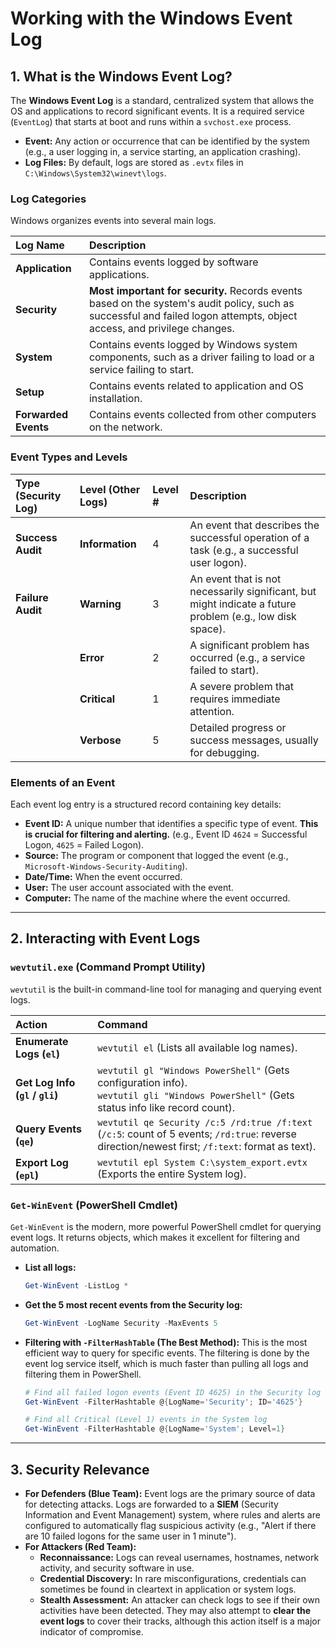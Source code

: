 # Working with the Windows Event Log


## 1. What is the Windows Event Log?

The **Windows Event Log** is a standard, centralized system that allows the OS and applications to record significant events. It is a required service (`EventLog`) that starts at boot and runs within a `svchost.exe` process.

*   **Event:** Any action or occurrence that can be identified by the system (e.g., a user logging in, a service starting, an application crashing).
*   **Log Files:** By default, logs are stored as `.evtx` files in `C:\Windows\System32\winevt\logs`.

### Log Categories
Windows organizes events into several main logs.

| Log Name | Description |
| :--- | :--- |
| **Application** | Contains events logged by software applications. |
| **Security** | **Most important for security.** Records events based on the system's audit policy, such as successful and failed logon attempts, object access, and privilege changes. |
| **System** | Contains events logged by Windows system components, such as a driver failing to load or a service failing to start. |
| **Setup** | Contains events related to application and OS installation. |
| **Forwarded Events**| Contains events collected from other computers on the network. |

### Event Types and Levels

| Type (Security Log) | Level (Other Logs) | Level # | Description |
| :--- | :--- | :--- | :--- |
| **Success Audit** | **Information** | 4 | An event that describes the successful operation of a task (e.g., a successful user logon). |
| **Failure Audit** | **Warning** | 3 | An event that is not necessarily significant, but might indicate a future problem (e.g., low disk space). |
| | **Error** | 2 | A significant problem has occurred (e.g., a service failed to start). |
| | **Critical** | 1 | A severe problem that requires immediate attention. |
| | **Verbose** | 5 | Detailed progress or success messages, usually for debugging. |

### Elements of an Event
Each event log entry is a structured record containing key details:
*   **Event ID:** A unique number that identifies a specific type of event. **This is crucial for filtering and alerting.** (e.g., Event ID `4624` = Successful Logon, `4625` = Failed Logon).
*   **Source:** The program or component that logged the event (e.g., `Microsoft-Windows-Security-Auditing`).
*   **Date/Time:** When the event occurred.
*   **User:** The user account associated with the event.
*   **Computer:** The name of the machine where the event occurred.

---

## 2. Interacting with Event Logs

### `wevtutil.exe` (Command Prompt Utility)
`wevtutil` is the built-in command-line tool for managing and querying event logs.

| Action | Command |
| :--- | :--- |
| **Enumerate Logs (`el`)** | `wevtutil el` (Lists all available log names). |
| **Get Log Info (`gl` / `gli`)** | `wevtutil gl "Windows PowerShell"` (Gets configuration info). <br> `wevtutil gli "Windows PowerShell"` (Gets status info like record count). |
| **Query Events (`qe`)** | `wevtutil qe Security /c:5 /rd:true /f:text` <br> (`/c:5`: count of 5 events; `/rd:true`: reverse direction/newest first; `/f:text`: format as text). |
| **Export Log (`epl`)** | `wevtutil epl System C:\system_export.evtx` (Exports the entire System log). |

### `Get-WinEvent` (PowerShell Cmdlet)
`Get-WinEvent` is the modern, more powerful PowerShell cmdlet for querying event logs. It returns objects, which makes it excellent for filtering and automation.

*   **List all logs:**
    ```powershell
    Get-WinEvent -ListLog *
    ```
*   **Get the 5 most recent events from the Security log:**
    ```powershell
    Get-WinEvent -LogName Security -MaxEvents 5
    ```
*   **Filtering with `-FilterHashTable` (The Best Method):**
    This is the most efficient way to query for specific events. The filtering is done by the event log service itself, which is much faster than pulling all logs and filtering them in PowerShell.
    ```powershell
    # Find all failed logon events (Event ID 4625) in the Security log
    Get-WinEvent -FilterHashtable @{LogName='Security'; ID='4625'}
    
    # Find all Critical (Level 1) events in the System log
    Get-WinEvent -FilterHashtable @{LogName='System'; Level=1}
    ```

---

## 3. Security Relevance

*   **For Defenders (Blue Team):** Event logs are the primary source of data for detecting attacks. Logs are forwarded to a **SIEM** (Security Information and Event Management) system, where rules and alerts are configured to automatically flag suspicious activity (e.g., "Alert if there are 10 failed logons for the same user in 1 minute").
*   **For Attackers (Red Team):**
    *   **Reconnaissance:** Logs can reveal usernames, hostnames, network activity, and security software in use.
    *   **Credential Discovery:** In rare misconfigurations, credentials can sometimes be found in cleartext in application or system logs.
    *   **Stealth Assessment:** An attacker can check logs to see if their own activities have been detected. They may also attempt to **clear the event logs** to cover their tracks, although this action itself is a major indicator of compromise.
